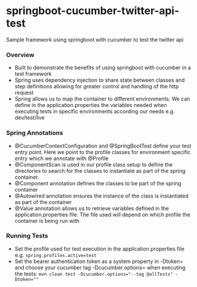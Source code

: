 # springboot-cucumber-twitter-api-test
Sample framework using springboot with cucumber to test the twitter api

### Overview

* Built to demonstrate the benefits of using springboot with cucumber in a test framework
* Spring uses dependency injection to share state between classes and step definitions allowing for greater control and handling of the http request
* Spring allows us to map the container to different environments. We can define in the application.properties the variables needed when executing tests in specific environments according our needs e.g. dev/test/live

### Spring Annotations

* @CucumberContextConfiguration and @SpringBootTest define your test entry point. Here we point to the profile classes for environment specific entry which we annotate with @Profile
* @ComponentScan is used in our profile class setup to define the directories to search for the classes to instantiate as part of the spring container.
* @Component annotation defines the classes to be part of the spring container
* @Autowired annotation ensures the instance of the class is instantiated as part of the container
* @Value annotation allows us to retrieve variables defined in the application.properties file. The file used will depend on which profile the container is being run with

### Running Tests
* Set the profile used for test execution in the application.properties file e.g. `spring.profiles.active=test`
* Set the bearer authentication token as a system property in -Dtoken= and choose your cucumber tag -Dcucumber.options= when executing the tests: `mvn clean test -Dcucumber.options="--tag @allTests" -Dtoken=""`
